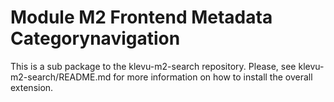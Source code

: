 # Module M2 Frontend Metadata Categorynavigation

This is a sub package to the klevu-m2-search repository.
Please, see klevu-m2-search/README.md for more information on how to install the overall extension.
